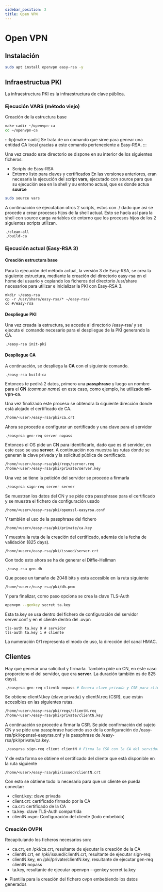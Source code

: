 ```yaml
---
sidebar_position: 2
title: Open VPN
---
```


# Open VPN

## Instalación
```bash
sudo apt install openvpn easy-rsa -y
```

## Infraestructua PKI
La infraestructura PKI es la infraestructura de clave pública.


### Ejecución VARS (método viejo)
Creación de la estructura base
```bash
make-cadir ~/openvpn-ca
cd ~/openvpn-ca
```
:::tip[make-cadir]
Se trata de un comando que sirve para genear una entidad CA local gracias a este comando perteneciente a Easy-RSA.
:::

Una vez creado este directorio se dispone en su interior de los siguientes ficheros:
- Scripts de Easy-RSA
- Entorno listo para claves y certificados
En las versiones anteriores, eran necesaria la ejecución del script **vars**, ejecutado con source para que su ejecución sea en la shell y su entorno actual, que es donde actua **source**
```bash
sudo source vars
```
A continuación se ejecutaban otros 2 scripts, estos con ./ dado que así se procede a crear procesos hijos de la shell actual. Esto se hacía así para la shell con source carga variables de entorno que los procesos hijos de los 2 siguientes scripts utilizan.
```
./clean-all
./build-ca
```
### Ejecución actual (Easy-RSA 3)
#### Creación estructura base
Para la ejecución del método actual, la versión 3 de Easy-RSA, se crea la siguiente estructura, mediante la creación del directorio easy-rsa en el home del usuario y copiando los ficheros del directorio /usr/share necesarios para utilizar e inicializar la PKI con Easy-RSA 3.
```
mkdir ~/easy-rsa
cp -r /usr/share/easy-rsa/* ~/easy-rsa/
cd #/easy-rsa
```
#### Despliegue PKI
Una vez creada la estructura, se accede al directorio /easy-rsa/ y se ejecuta el comando necesario para el despliegue de la PKI generando la CA.
```
./easy-rsa init-pki
```

#### Despliegue CA
A continuación, se despliega la **CA** con el siguiente comando.
```
./easy-rsa build-ca
```
Entonces te pedirá 2 datos, primero una **passphrase** y luego un nombre para el **CN** *(commun name)* en este caso, como ejemplo, he utilizado **mi-vpn-ca**.

Una vez finalizado este proceso se obtendra la siguiente dirección donde está alojado el certificado de CA.
```bash
/home/<user>/easy-rsa/pki/ca.crt
```
Ahora se procede a configurar un certificado y una clave para el servidor
```bash
./easyrsa gen-req server nopass
```
Entonces el OS pide un CN para identificarlo, dado que es el servidor, en este caso se usa **server**. A continuación nos muestra las rutas donde se generan la clave privada y la solicitud pública de certificado.
```bash
/home/<user>/easy-rsa/pki/reqs/server.req
/home/<user>/easy-rsa/pki/private/server.key
```
Una vez se tiene la petición del servidor se procede a firmarla
```bash
./easyrsa sign-req server server
```
Se muestran los datos del CN y se pide otra passphrase para 
el certificado y se muestra el fichero de configuración usado
```
/home/<user>/easy-rsa/pki/openssl-easyrsa.conf
```
Y también el uso de la passphrase del fichero
```
/home/<user>/easy-rsa/pki/private/ca.key
```
Y muestra la ruta de la creación del certificado, además de la fecha de validación (825 days).
```
/home/<user>/easy-rsa/pki/issued/server.crt
```
Con todo esto ahora se ha de generar el Diffie-Hellman
```
./easy-rsa gen-dh
```
Que posee un tamaño de 2048 bits y esta accesible en la ruta siguiente
```bash
/home/<user>/easy-rsa/pki/dh.pem
```
Y para finalizar, como paso opciona se crea la clave TLS-Auth
```bash
openvpn --genkey secret ta.key
```
Esta ta.key se usa dentro del fichero de configuración del servidor server.conf y en el cliente dentro del .ovpn
```
tls-auth ta.key 0 # servidor
tls-auth ta.key 1 # cliente
```
La numeración 0/1 representa el modo de uso, la dirección del canal HMAC.

## Clientes
Hay que generar una solicitud y firmarla. También pide un CN, en este caso proporciono el del servidor, que era **server**. La duración también es de 825 days).
```bash
./easyrsa gen-req clientN nopass # Genera clave privada y CSR para cliente
```
Se obtiene clientN.key (clave privada) y clientN.req (CSR), que están accesibles en las siguientes rutas.
```bash
/home/<user>/easy-rsa/pki/reqs/clientN.req
/home/<user>/easy-rsa/pki/private/clientN.key
```
A continuación se procede a firmar la CSR. Se pide confirmación del sujeto CN y se pide una passphrase haciendo uso de la configuración de /easy-rsa/pki/openssl-easyrsa.cnf y la passphrase de /easy-rsa/pki/private/ca.key.
```bash
./easyrsa sign-req client clientN # Firma la CSR con la CA del servidor y genera el certificado del cliente
```
Y de esta forma se obtiene el certificado del cliente que está disponible en la ruta siguiente
```
/home/<user>/easy-rsa/pki/issued/clientN.crt
```


Con esto se obtiene todo lo necesario para que un cliente se pueda conectar:
- client.key: clave privada
- client.crt: certificado firmado por la CA
- ca.crt: certificado de la CA
- ta.key: clave TLS-Auth compartida
- clientN.ovpn: Configuración del cliente (todo embebido)

### Creación OVPN
Recapitulando los ficheros necesarios son:
- ca.crt, en /pki/ca.crt, resultante de ejecutar la creación de la CA
- clientN.crt, en /pki/issued/clientN.crt, resultante de ejecutar sign-req
- clientN.key, en /pki/private/clientN.key, resultante de ejecutar gen-req clientN nopass
- ta.key, resultante de ejecutar openvpn --genkey secret ta.key

<details>
<summary>
Plantilla para la creación del fichero ovpn embebiendo los datos generados
</summary>
```
cat > clientN.ovpn <<EOF
client
dev tun
proto udp
remote <IP o Dominio del Server> 1194
resolv-retry infinite
nobind
persist-key
persist-tun

<ca>
$(cat pki/ca.crt)
</ca>

<cert>
$(cat pki/issued/client1.crt)
</cert>

<key>
$(cat pki/private/client1.key)
</key>

<tls-auth>
$(cat ta.key)
</tls-auth>
key-direction 1

cipher AES-256-CBC
auth SHA256
verb 3
EOF
```

</details>


Y una vez se tiene el fichero OVPN, desde el cliente ejecutando "openvpn + fichero.ovpn" se accede al servidor por el tunneling.







